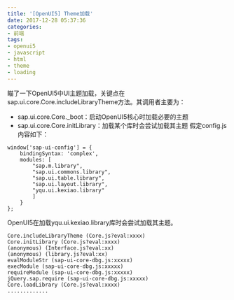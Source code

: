 ```yaml
---
title: '[OpenUI5] Theme加载'
date: 2017-12-28 05:37:36
categories: 
- 前端
tags: 
- openui5
- javascript
- html
- theme
- loading
---
```

瞄了一下OpenUI5中UI主题加载，关键点在sap.ui.core.Core.includeLibraryTheme方法。其调用者主要为：
- sap.ui.core.Core._boot：启动OpenUI5核心时加载必要的主题 
- sap.ui.core.Core.initLibrary：加载某个库时会尝试加载其主题 
假定config.js内容如下：
```
window['sap-ui-config'] = {
    bindingSyntax: 'complex',
    modules: [
        "sap.m.library",
        "sap.ui.commons.library",
        "sap.ui.table.library",
        "sap.ui.layout.library",
        "yqu.ui.kexiao.library"        
        ]
    }
};
```
OpenUI5在加载yqu.ui.kexiao.library库时会尝试加载其主题。
```
Core.includeLibraryTheme (Core.js?eval:xxxx)
Core.initLibrary (Core.js?eval:xxxx)
(anonymous) (Interface.js?eval:xx)
(anonymous) (library.js?eval:xx)
evalModuleStr (sap-ui-core-dbg.js:xxxxx)
execModule (sap-ui-core-dbg.js:xxxxx)
requireModule (sap-ui-core-dbg.js:xxxxx)
jQuery.sap.require (sap-ui-core-dbg.js:xxxxx)
Core.loadLibrary (Core.js?eval:xxxx)
.............
```